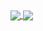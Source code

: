 <a href="https://github.com/anuraghazra/github-readme-stats">
  <img align="center" src="https://github-readme-stats.vercel.app/api?username=una-ada&hide_title=true&show_icons=true"/>
</a>
<a href="https://github.com/anuraghazra/github-readme-stats">
  <img align="center" src="https://github-readme-stats.vercel.app/api/top-langs/?username=una-ada&layout=compact"/>
</a>
